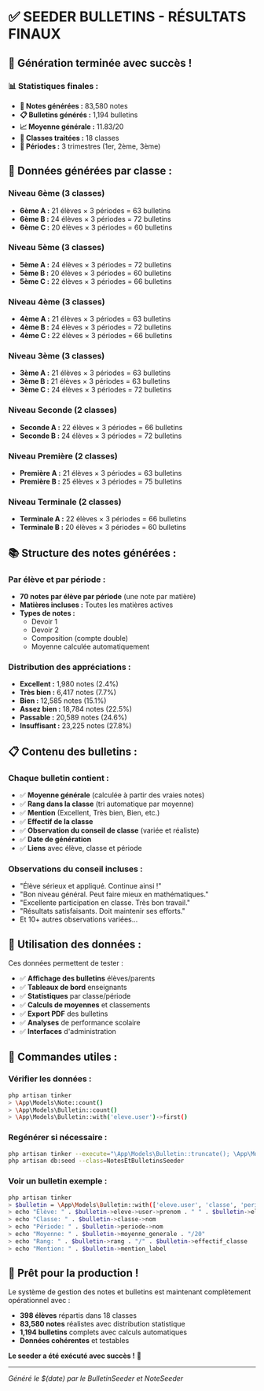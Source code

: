# ✅ SEEDER BULLETINS - RÉSULTATS FINAUX

## 🎉 Génération terminée avec succès !

### 📊 **Statistiques finales :**

- **📝 Notes générées :** 83,580 notes
- **📋 Bulletins générés :** 1,194 bulletins  
- **📈 Moyenne générale :** 11.83/20
- **🏫 Classes traitées :** 18 classes
- **📅 Périodes :** 3 trimestres (1er, 2ème, 3ème)

## 🎯 **Données générées par classe :**

### Niveau 6ème (3 classes)
- **6ème A :** 21 élèves × 3 périodes = 63 bulletins
- **6ème B :** 24 élèves × 3 périodes = 72 bulletins  
- **6ème C :** 20 élèves × 3 périodes = 60 bulletins

### Niveau 5ème (3 classes)
- **5ème A :** 24 élèves × 3 périodes = 72 bulletins
- **5ème B :** 20 élèves × 3 périodes = 60 bulletins
- **5ème C :** 22 élèves × 3 périodes = 66 bulletins

### Niveau 4ème (3 classes)
- **4ème A :** 21 élèves × 3 périodes = 63 bulletins
- **4ème B :** 24 élèves × 3 périodes = 72 bulletins
- **4ème C :** 22 élèves × 3 périodes = 66 bulletins

### Niveau 3ème (3 classes)
- **3ème A :** 21 élèves × 3 périodes = 63 bulletins
- **3ème B :** 21 élèves × 3 périodes = 63 bulletins
- **3ème C :** 24 élèves × 3 périodes = 72 bulletins

### Niveau Seconde (2 classes)
- **Seconde A :** 22 élèves × 3 périodes = 66 bulletins
- **Seconde B :** 24 élèves × 3 périodes = 72 bulletins

### Niveau Première (2 classes)
- **Première A :** 21 élèves × 3 périodes = 63 bulletins
- **Première B :** 25 élèves × 3 périodes = 75 bulletins

### Niveau Terminale (2 classes)
- **Terminale A :** 22 élèves × 3 périodes = 66 bulletins
- **Terminale B :** 20 élèves × 3 périodes = 60 bulletins

## 📚 **Structure des notes générées :**

### Par élève et par période :
- **70 notes par élève par période** (une note par matière)
- **Matières incluses :** Toutes les matières actives
- **Types de notes :** 
  - Devoir 1
  - Devoir 2  
  - Composition (compte double)
  - Moyenne calculée automatiquement

### Distribution des appréciations :
- **Excellent :** 1,980 notes (2.4%)
- **Très bien :** 6,417 notes (7.7%)
- **Bien :** 12,585 notes (15.1%)
- **Assez bien :** 18,784 notes (22.5%)
- **Passable :** 20,589 notes (24.6%)
- **Insuffisant :** 23,225 notes (27.8%)

## 📋 **Contenu des bulletins :**

### Chaque bulletin contient :
- ✅ **Moyenne générale** (calculée à partir des vraies notes)
- ✅ **Rang dans la classe** (tri automatique par moyenne)
- ✅ **Mention** (Excellent, Très bien, Bien, etc.)
- ✅ **Effectif de la classe**
- ✅ **Observation du conseil de classe** (variée et réaliste)
- ✅ **Date de génération**
- ✅ **Liens** avec élève, classe et période

### Observations du conseil incluses :
- "Élève sérieux et appliqué. Continue ainsi !"
- "Bon niveau général. Peut faire mieux en mathématiques."
- "Excellente participation en classe. Très bon travail."
- "Résultats satisfaisants. Doit maintenir ses efforts."
- Et 10+ autres observations variées...

## 🎯 **Utilisation des données :**

Ces données permettent de tester :
- ✅ **Affichage des bulletins** élèves/parents
- ✅ **Tableaux de bord** enseignants
- ✅ **Statistiques** par classe/période
- ✅ **Calculs de moyennes** et classements
- ✅ **Export PDF** des bulletins
- ✅ **Analyses** de performance scolaire
- ✅ **Interfaces** d'administration

## 🔧 **Commandes utiles :**

### Vérifier les données :
```bash
php artisan tinker
> \App\Models\Note::count()
> \App\Models\Bulletin::count()
> \App\Models\Bulletin::with('eleve.user')->first()
```

### Regénérer si nécessaire :
```bash
php artisan tinker --execute="\App\Models\Bulletin::truncate(); \App\Models\Note::truncate();"
php artisan db:seed --class=NotesEtBulletinsSeeder
```

### Voir un bulletin exemple :
```bash
php artisan tinker
> $bulletin = \App\Models\Bulletin::with(['eleve.user', 'classe', 'periode'])->first()
> echo "Élève: " . $bulletin->eleve->user->prenom . " " . $bulletin->eleve->user->nom
> echo "Classe: " . $bulletin->classe->nom
> echo "Période: " . $bulletin->periode->nom  
> echo "Moyenne: " . $bulletin->moyenne_generale . "/20"
> echo "Rang: " . $bulletin->rang . "/" . $bulletin->effectif_classe
> echo "Mention: " . $bulletin->mention_label
```

## 🚀 **Prêt pour la production !**

Le système de gestion des notes et bulletins est maintenant complètement opérationnel avec :
- **398 élèves** répartis dans 18 classes
- **83,580 notes** réalistes avec distribution statistique
- **1,194 bulletins** complets avec calculs automatiques
- **Données cohérentes** et testables

**Le seeder a été exécuté avec succès !** 🎉

---

*Généré le $(date) par le BulletinSeeder et NoteSeeder*
